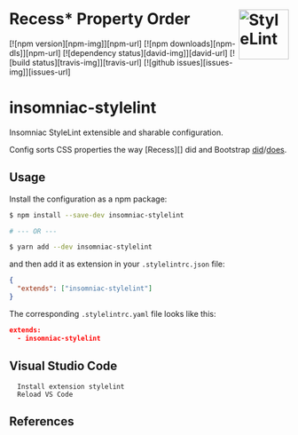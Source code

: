 # Recess\* Property Order [<img src="https://s3.amazonaws.com/media-p.slid.es/uploads/467124/images/2872758/stylelint-icon-black.svg" alt="StyleLint" width="90" height="90" align="right">][stylelint]

[![npm version][npm-img]][npm-url]
[![npm downloads][npm-dls]][npm-url]
[![dependency status][david-img]][david-url]
[![build status][travis-img]][travis-url]
[![github issues][issues-img]][issues-url]

# insomniac-stylelint

Insomniac StyleLint extensible and sharable configuration.

Config sorts CSS properties the way [Recess][] did and
Bootstrap [did][]/[does][].

## Usage

Install the configuration as a npm package:

```sh
$ npm install --save-dev insomniac-stylelint

# --- OR ---

$ yarn add --dev insomniac-stylelint
```

and then add it as extension in your `.stylelintrc.json` file:

```json
{
  "extends": ["insomniac-stylelint"]
}
```

The corresponding `.stylelintrc.yaml` file looks like this:

```json
extends:
  - insomniac-stylelint
```

## Visual Studio Code

```
  Install extension stylelint
  Reload VS Code
```

## References
[stylelint]: https://github.com/stylelint/stylelint
[did]: https://github.com/twbs/bootstrap/blob/f58997a0dae54dc98d11892afef9acb85bdc6a1e/.scss-lint.yml#L136
[does]: https://github.com/twbs/bootstrap/blob/ba878eb542ab6c04786741569ba089d02e9bea46/.stylelintrc#L36